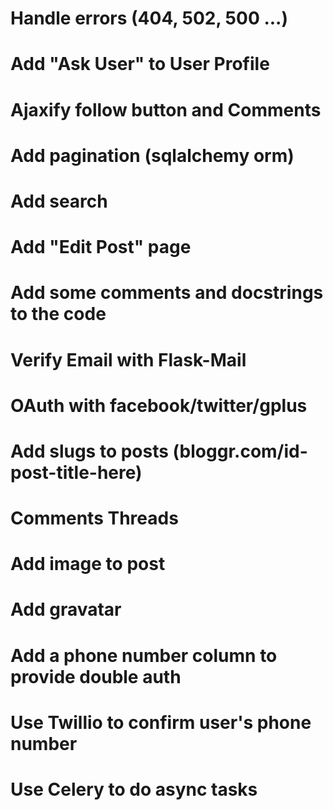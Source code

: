 # Handle errors (404, 502, 500 ...)

# Add "Ask User" to User Profile

# Ajaxify follow button and Comments  

# Add pagination (sqlalchemy orm)

# Add search

# Add "Edit Post" page

# Add some comments and docstrings to the code

# Verify Email with Flask-Mail

# OAuth with facebook/twitter/gplus

# Add slugs to posts (bloggr.com/id-post-title-here)

# Comments Threads

# Add image to post

# Add gravatar

# Add a phone number column to provide double auth

# Use Twillio to confirm user's phone number

# Use Celery to do async tasks
